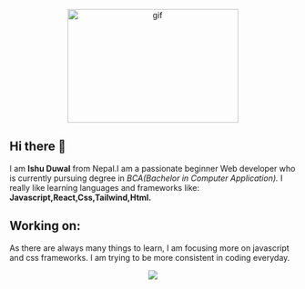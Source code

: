 <p align="center"><img alt="gif" src="https://media0.giphy.com/media/qgQUggAC3Pfv687qPC/giphy.gif" height="200" width="300"></p>
<h2 >Hi there 👋</h2>
<p>I am <b>Ishu Duwal</b> from Nepal.I am a passionate beginner Web developer who is currently pursuing degree in <i>BCA(Bachelor in Computer Application).</i> I really like learning languages and frameworks like: <b>Javascript,React,Css,Tailwind,Html.</b></p>
<h2>Working on:</h2>
<p>As there are always many things to learn, I am focusing more on javascript and css frameworks. I am trying to be more consistent in coding everyday.</p>   
<p align="center"><img src="https://github-readme-stats.vercel.app/api?username=ishuduwal"></p>

